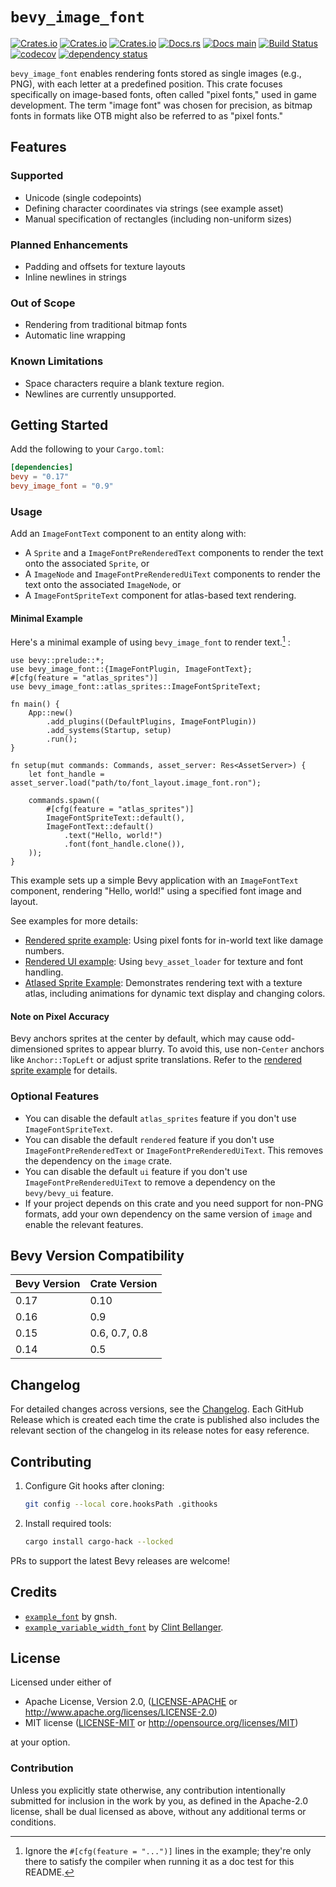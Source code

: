 # `bevy_image_font`

[![Crates.io](https://img.shields.io/crates/v/bevy_image_font)](https://crates.io/crates/bevy_image_font)
[![Crates.io](https://img.shields.io/crates/l/bevy_image_font)](https://crates.io/crates/bevy_image_font)
[![Crates.io](https://img.shields.io/crates/d/bevy_image_font)](https://crates.io/crates/bevy_image_font)
[![Docs.rs](https://docs.rs/bevy_image_font/badge.svg)](https://docs.rs/bevy_image_font)
[![Docs main](https://img.shields.io/static/v1?label=docs&message=main&color=5479ab)](https://ilyvion.github.io/bevy_image_font/)
[![Build Status](https://github.com/ilyvion/bevy_image_font/actions/workflows/CI.yml/badge.svg)](https://github.com/ilyvion/bevy_image_font/actions/workflows/CI.yml)
[![codecov](https://codecov.io/gh/ilyvion/bevy_image_font/graph/badge.svg?token=52I416JLFZ)](https://codecov.io/gh/ilyvion/bevy_image_font)
[![dependency status](https://deps.rs/repo/github/ilyvion/bevy_image_font/status.svg)](https://deps.rs/repo/github/ilyvion/bevy_image_font)

`bevy_image_font` enables rendering fonts stored as single images (e.g., PNG), with each letter at a predefined position. This crate focuses specifically on image-based fonts, often called "pixel fonts," used in game development. The term "image font" was chosen for precision, as bitmap fonts in formats like OTB might also be referred to as "pixel fonts."

## Features

### Supported

- Unicode (single codepoints)
- Defining character coordinates via strings (see example asset)
- Manual specification of rectangles (including non-uniform sizes)

### Planned Enhancements

- Padding and offsets for texture layouts
- Inline newlines in strings

### Out of Scope

- Rendering from traditional bitmap fonts
- Automatic line wrapping

### Known Limitations

- Space characters require a blank texture region.
- Newlines are currently unsupported.

## Getting Started

Add the following to your `Cargo.toml`:

```toml
[dependencies]
bevy = "0.17"
bevy_image_font = "0.9"
```

### Usage

Add an `ImageFontText` component to an entity along with:

- A `Sprite` and a `ImageFontPreRenderedText` components to render the text onto the associated `Sprite`, or
- A `ImageNode` and `ImageFontPreRenderedUiText` components to render the text onto the associated `ImageNode`, or
- A `ImageFontSpriteText` component for atlas-based text rendering.

#### Minimal Example

Here's a minimal example of using `bevy_image_font` to render text.[^cfg] :

```rust,no_run
use bevy::prelude::*;
use bevy_image_font::{ImageFontPlugin, ImageFontText};
#[cfg(feature = "atlas_sprites")]
use bevy_image_font::atlas_sprites::ImageFontSpriteText;

fn main() {
    App::new()
        .add_plugins((DefaultPlugins, ImageFontPlugin))
        .add_systems(Startup, setup)
        .run();
}

fn setup(mut commands: Commands, asset_server: Res<AssetServer>) {
    let font_handle = asset_server.load("path/to/font_layout.image_font.ron");

    commands.spawn((
        #[cfg(feature = "atlas_sprites")]
        ImageFontSpriteText::default(),
        ImageFontText::default()
            .text("Hello, world!")
            .font(font_handle.clone()),
    ));
}
```

This example sets up a simple Bevy application with an `ImageFontText` component, rendering "Hello, world!" using a specified font image and layout.

See examples for more details:

- [Rendered sprite example](https://github.com/ilyvion/bevy_image_font/blob/main/examples/rendered_sprite.rs): Using pixel fonts for in-world text like damage numbers.
- [Rendered UI example](https://github.com/ilyvion/bevy_image_font/blob/main/examples/rendered_ui.rs): Using `bevy_asset_loader` for texture and font handling.
- [Atlased Sprite Example](https://github.com/ilyvion/bevy_image_font/blob/main/examples/atlased_sprite.rs): Demonstrates rendering text with a texture atlas, including animations for dynamic text display and changing colors.

#### Note on Pixel Accuracy

Bevy anchors sprites at the center by default, which may cause odd-dimensioned sprites to appear blurry. To avoid this, use non-`Center` anchors like `Anchor::TopLeft` or adjust sprite translations. Refer to the [rendered sprite example](https://github.com/ilyvion/bevy_image_font/blob/main/examples/rendered_sprite.rs) for details.

### Optional Features

- You can disable the default `atlas_sprites` feature if you don't use `ImageFontSpriteText`.
- You can disable the default `rendered` feature if you don't use `ImageFontPreRenderedText` or `ImageFontPreRenderedUiText`. This removes the dependency on the `image` crate.
- You can disable the default `ui` feature if you don't use `ImageFontPreRenderedUiText` to remove a dependency on the `bevy/bevy_ui` feature.
- If your project depends on this crate and you need support for non-PNG formats, add your own dependency on the same version of `image` and enable the relevant features.

## Bevy Version Compatibility

| Bevy Version | Crate Version |
| ------------ | ------------- |
| 0.17         | 0.10          |
| 0.16         | 0.9           |
| 0.15         | 0.6, 0.7, 0.8 |
| 0.14         | 0.5           |

## Changelog

For detailed changes across versions, see the [Changelog](CHANGELOG.md). Each GitHub Release which is created each time the crate is published also includes the relevant section of the changelog in its release notes for easy reference.

## Contributing

1. Configure Git hooks after cloning:
   ```bash
   git config --local core.hooksPath .githooks
   ```
2. Install required tools:
   ```bash
   cargo install cargo-hack --locked
   ```

PRs to support the latest Bevy releases are welcome!

## Credits

- [`example_font`](https://opengameart.org/content/bitmap-font-0) by gnsh.
- [`example_variable_width_font`](https://opengameart.org/content/boxy-bold-font) by [Clint Bellanger](http://clintbellanger.net).

## License

Licensed under either of

- Apache License, Version 2.0, ([LICENSE-APACHE](LICENSE-APACHE) or <http://www.apache.org/licenses/LICENSE-2.0>)
- MIT license ([LICENSE-MIT](LICENSE-MIT) or <http://opensource.org/licenses/MIT>)

at your option.

### Contribution

Unless you explicitly state otherwise, any contribution intentionally submitted
for inclusion in the work by you, as defined in the Apache-2.0 license, shall be
dual licensed as above, without any additional terms or conditions.

[^cfg]: Ignore the `#[cfg(feature = "...")]` lines in the example; they're only there to satisfy the compiler when running it as a doc test for this README.
